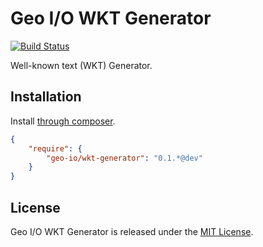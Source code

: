 Geo I/O WKT Generator
=====================

[![Build Status](https://travis-ci.org/geo-io/wkt-generator.png?branch=master)](https://travis-ci.org/geo-io/wkt-generator)

Well-known text (WKT) Generator.

Installation
------------

Install [through composer](http://getcomposer.org).

```json
{
    "require": {
        "geo-io/wkt-generator": "0.1.*@dev"
    }
}
```

License
-------

Geo I/O WKT Generator is released under the [MIT License](LICENSE).
